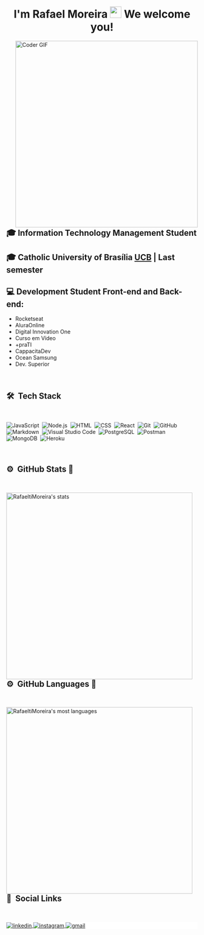 
<h1 align="center">I'm Rafael Moreira <img src="https://raw.githubusercontent.com/kaueMarques/kaueMarques/master/hi.gif" width="30px"> We welcome you! </h1>
<a>
    <img align="right" src="https://media4.giphy.com/media/gXbkrOe5fVoyYKjGCr/giphy.gif?cid=790b761156e4ec760ffc734e5ee48b099535594fc49ecfb5&rid=giphy.gif&ct=g" alt="Coder GIF" width="480" height="490em">
</a>

## 🎓 Information Technology Management Student <!-- https://media.giphy.com/media/SWoSkN6DxTszqIKEqv/giphy.gif -->

## 🎓 Catholic University of Brasília [UCB](https://www.linkedin.com/school/universidadecatolicadebrasilia/) | Last semester

## 💻 Development Student Front-end and Back-end: 
- Rocketseat 
- AluraOnline  
- Digital Innovation One 
- Curso em Vídeo  
- +praTI 
- CappacitaDev 
- Ocean Samsung 
- Dev. Superior

<br>

## 🛠 &nbsp;Tech Stack
<br>

![JavaScript](https://img.shields.io/badge/-JavaScript-05122A?style=flat&logo=javascript)&nbsp;
![Node.js](https://img.shields.io/badge/-Node.js-05122A?style=flat&logo=node.js)&nbsp;
![HTML](https://img.shields.io/badge/-HTML-05122A?style=flat&logo=HTML5)&nbsp;
![CSS](https://img.shields.io/badge/-CSS-05122A?style=flat&logo=CSS3&logoColor=1572B6)&nbsp;
![React](https://img.shields.io/badge/-React-05122A?style=flat&logo=react)&nbsp;
![Git](https://img.shields.io/badge/-Git-05122A?style=flat&logo=git)&nbsp;
![GitHub](https://img.shields.io/badge/-GitHub-05122A?style=flat&logo=github)&nbsp;
![Markdown](https://img.shields.io/badge/-Markdown-05122A?style=flat&logo=markdown)&nbsp;
![Visual Studio Code](https://img.shields.io/badge/-Visual%20Studio%20Code-05122A?style=flat&logo=visual-studio-code&logoColor=007ACC)&nbsp;
![PostgreSQL](https://img.shields.io/badge/-PostgreSQL-05122A?style=flat&logo=postgresql)&nbsp;
![Postman](https://img.shields.io/badge/-Postman-05122A?style=flat&logo=postman)&nbsp;
![MongoDB](https://img.shields.io/badge/-MongoDB-05122A?style=flat&logo=mongodb)&nbsp;
![Heroku](https://img.shields.io/badge/-Heroku-05122A?style=flat&logo=heroku)&nbsp;

<br>

## ⚙️ &nbsp;GitHub Stats 🚀
<br>

<p>
<img align="left" width="490em" src="https://github-readme-stats.vercel.app/api?username=RafaeltiMoreira&show_icons=true&theme=vision-friendly-dark" alt="RafaeltiMoreira's stats"/>
</p>  

<br />
<br />
<br />
<br />
<br />
<br />
<br />
<br />
<br />

## ⚙️ &nbsp;GitHub Languages 🚀
<br>

<p>
<img align="left" width="490em" src="https://github-readme-stats.vercel.app/api/top-langs/?username=RafaeltiMoreira&layout=compact&theme=vision-friendly-dark" alt="RafaeltiMoreira's most languages"/>
</p>

<br />
<br />
<br />
<br />
<br />
<br />
<br />
<br />
<br />
<br />

## 💬 &nbsp;Social Links
<br>

<p style="background:white">
<a href="https://www.linkedin.com/in/rafael-moreira-ti/" target="_blank">
  <img align="center" src="https://img.shields.io/badge/-Rafael Moreira-05122A?style=flat&logo=linkedin" alt="linkedin"/>
</a>
<a href="https://www.instagram.com/rafaelmoreiraa/" target="_blank">
 <img align="center" src="https://img.shields.io/badge/-Rafael Moreira-05122A?style=flat&logo=instagram" alt="instagram"/>
</a>
<a href="https://mail.google.com/" target="_blank">
 <img align="center" src="https://img.shields.io/badge/-rafaeltimoreirass@gmail.com-c14438?style=flat&logo=Gmail&logoColor=white&link=mailto:rafaeltimoreirass@gmail.com" alt="gmail"/>
</a>
</p>



<!--

## Sejam muito bem-vindos (as)! 👋 

<img align="right" height="590em" src="https://raw.githubusercontent.com/gist/RafaeltiMoreira/f0702d71855e0e2a352c4460cf14fa03/raw/20b909df1d73b5834fbff95eebda2a30d12f761a/readmecard.svg"/>
<h1 align="left">Sejam muito bem-vindos (as)! <img src="" width="30px">, I'm Rafael Moreira</h1>


# Rafael Moreira

Apaixonado por tecnologia.
<br/>🎓Estudante de Gestão da Tecnologia da Informação na Universidade Católica de Brasília.

 Atualmente estou trabalhando na **Secretaria de Estado de Segurança Pública do DF.**
 <br/> 🚀 Buscando crescimento com cursos de Programação Orientada a Objetos, Lógica de Programação, Front-end e Back-end. 
 <br/> 📧 Entre em contato comigo: [![Linkedin Badge](https://img.shields.io/badge/-RafaelMoreira-blue?style=flat-square&logo=Linkedin&logoColor=white&link=https://www.linkedin.com/in/rafael-moreira-ti/)](https://www.linkedin.com/in/rafael-moreira-ti/) 
| 
[![Gmail Badge](https://img.shields.io/badge/-rafaeltimoreirass@gmail.com-c14438?style=flat-square&logo=Gmail&logoColor=white&link=mailto:rafaeltimoreirass@gmail.com)](mailto:rafaeltimoreirass@gmail.com)

<img align="right" height="590em" src="https://raw.githubusercontent.com/gist/RafaeltiMoreira/f0702d71855e0e2a352c4460cf14fa03/raw/5edd166e9fc90c3cf40752c23fc72d005c020687/readmecard.svg"/>

-->
